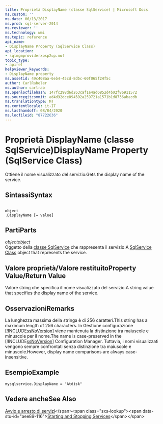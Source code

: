 ```yaml
---
title: Proprietà DisplayName (classe SqlService) | Microsoft Docs
ms.custom: ''
ms.date: 06/13/2017
ms.prod: sql-server-2014
ms.reviewer: ''
ms.technology: wmi
ms.topic: reference
api_name:
- DisplayName Property (SqlService Class)
api_location:
- sqlmgmproviderxpsp2up.mof
topic_type:
- apiref
helpviewer_keywords:
- DisplayName property
ms.assetid: 49c408aa-6eb4-45cd-8d5c-60f065f24f5c
author: CarlRabeler
ms.author: carlrab
ms.openlocfilehash: 147fc298d6d263caf1e4ad6852d4b02f86911572
ms.sourcegitcommit: ad4d92dce894592a259721a1571b1d8736abacdb
ms.translationtype: MT
ms.contentlocale: it-IT
ms.lasthandoff: 08/04/2020
ms.locfileid: "87722636"
---
```

# <a name="displayname-property-sqlservice-class"></a><span data-ttu-id="aee89-102">Proprietà DisplayName (classe SqlService)</span><span class="sxs-lookup"><span data-stu-id="aee89-102">DisplayName Property (SqlService Class)</span></span>
  <span data-ttu-id="aee89-103">Ottiene il nome visualizzato del servizio.</span><span class="sxs-lookup"><span data-stu-id="aee89-103">Gets the display name of the service.</span></span>  
  
## <a name="syntax"></a><span data-ttu-id="aee89-104">Sintassi</span><span class="sxs-lookup"><span data-stu-id="aee89-104">Syntax</span></span>  
  
```  
  
object  
.DisplayName [= value]  
```  
  
## <a name="parts"></a><span data-ttu-id="aee89-105">Parti</span><span class="sxs-lookup"><span data-stu-id="aee89-105">Parts</span></span>  
 <span data-ttu-id="aee89-106">*object*</span><span class="sxs-lookup"><span data-stu-id="aee89-106">*object*</span></span>  
 <span data-ttu-id="aee89-107">Oggetto della [classe SqlService](sqlservice-class.md) che rappresenta il servizio.</span><span class="sxs-lookup"><span data-stu-id="aee89-107">A [SqlService Class](sqlservice-class.md) object that represents the service.</span></span>  
  
## <a name="property-valuereturn-value"></a><span data-ttu-id="aee89-108">Valore proprietà/Valore restituito</span><span class="sxs-lookup"><span data-stu-id="aee89-108">Property Value/Return Value</span></span>  
 <span data-ttu-id="aee89-109">Valore string che specifica il nome visualizzato del servizio.</span><span class="sxs-lookup"><span data-stu-id="aee89-109">A string value that specifies the display name of the service.</span></span>  
  
## <a name="remarks"></a><span data-ttu-id="aee89-110">Osservazioni</span><span class="sxs-lookup"><span data-stu-id="aee89-110">Remarks</span></span>  
 <span data-ttu-id="aee89-111">La lunghezza massima della stringa è di 256 caratteri.</span><span class="sxs-lookup"><span data-stu-id="aee89-111">This string has a maximum length of 256 characters.</span></span> <span data-ttu-id="aee89-112">In Gestione configurazione [!INCLUDE[ssNoVersion](../../../includes/ssnoversion-md.md)] viene mantenuta la distinzione tra maiuscole e minuscole per il nome.</span><span class="sxs-lookup"><span data-stu-id="aee89-112">The name is case-preserved in the [!INCLUDE[ssNoVersion](../../../includes/ssnoversion-md.md)] Configuration Manager.</span></span> <span data-ttu-id="aee89-113">Tuttavia, i nomi visualizzati vengono sempre confrontati senza distinzione tra maiuscole e minuscole.</span><span class="sxs-lookup"><span data-stu-id="aee89-113">However, display name comparisons are always case-insensitive.</span></span>  
  
## <a name="example"></a><span data-ttu-id="aee89-114">Esempio</span><span class="sxs-lookup"><span data-stu-id="aee89-114">Example</span></span>  
  
```  
mysqlservice.DisplayName = "Atdisk"  
```  
  
## <a name="see-also"></a><span data-ttu-id="aee89-115">Vedere anche</span><span class="sxs-lookup"><span data-stu-id="aee89-115">See Also</span></span>  
 <span data-ttu-id="aee89-116">[Avvio e arresto di servizi](https://technet.microsoft.com/library/ms174886\(v=sql.105\).aspx)</span><span class="sxs-lookup"><span data-stu-id="aee89-116">[Starting and Stopping Services](https://technet.microsoft.com/library/ms174886\(v=sql.105\).aspx)</span></span>  
  
  
